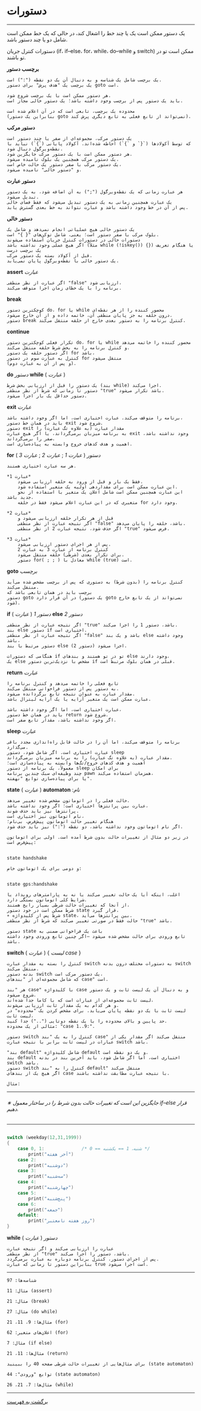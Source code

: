 # دستورات

---

یک دستور ممکن است یک یا چند خط را اشغال کند، در حالی که یک خط ممکن است شامل دو یا
چند دستور باشد.

دستورات کنترل جریان (if، if–else، for، while، do–while و switch) ممکن است تو در تو باشند.

**برچسب دستور**

    یک برچسب شامل یک شناسه و به دنبال آن یک دو نقطه (":") است.
    یک برچسب یک "هدف پرش" برای دستور goto است.

    هر دستور ممکن است با یک برچسب شروع شود.
    باید یک دستور پس از برچسب وجود داشته باشد؛ یک دستور خالی مجاز است.

    محدوده یک برچسب، تابعی است که در آن اعلام شده است
    (بنابراین یک دستور goto نمی‌تواند از تابع فعلی به تابع دیگری پرش کند).

**دستور مرکب**

    یک دستور مرکب، مجموعه‌ای از صفر یا چند دستور است
    که توسط آکولادها (`{` و `}`) احاطه شده‌اند. آکولاد پایانی (`}`) نباید با نقطه‌ویرگول دنبال شود.
    هر دستور ممکن است با یک دستور مرکب جایگزین شود.
    یک دستور مرکب همچنین یک بلوک نامیده می‌شود.
    یک دستور مرکب با صفر دستور یک حالت خاص است،
    و "دستور خالی" نامیده می‌شود.

**دستور عبارت**

    هر عبارت زمانی که یک نقطه‌ویرگول (";") به آن اضافه شود، به یک دستور تبدیل می‌شود.
    یک عبارت همچنین زمانی به یک دستور تبدیل می‌شود که فقط فضای خالی
    پس از آن در خط وجود داشته باشد و عبارت نتواند به خط بعدی گسترش یابد.

**دستور خالی**

    یک دستور خالی هیچ عملیاتی انجام نمی‌دهد و شامل یک
    بلوک مرکب با صفر دستور است؛ یعنی، شامل توکن‌های "{ }" است.
    دستورات خالی در دستورات کنترل جریان استفاده می‌شوند
    اگر هیچ عملی وجود نداشته باشد (مثلاً while (!iskey()) {}) یا هنگام تعریف یک برچسب درست
    قبل از آکولاد بسته یک دستور مرکب.
    یک دستور خالی با نقطه‌ویرگول پایان نمی‌یابد.

**assert** _عبارت_

    اگر عبارت از نظر منطقی "false" ارزیابی شود،
    برنامه را با یک خطای زمان اجرا متوقف می‌کند.

**break**

    کوچکترین دستور do، for یا while محصور کننده را از هر نقطه‌ای
    درون حلقه به جز پایان منطقی آن، خاتمه داده و از آن خارج می‌شود.
    دستور break کنترل برنامه را به دستور بعدی خارج از حلقه منتقل می‌کند.

**continue**

    تکرار فعلی کوچکترین دستور do، for یا while محصور کننده را خاتمه می‌دهد
    و کنترل برنامه را به بخش شرط حلقه منتقل می‌کند.
    اگر دستور حلقه یک دستور for باشد،
    کنترل به عبارت سوم در دستور for منتقل می‌شود
    (و پس از آن به عبارت دوم).

**do** _دستور_ **while** ( _عبارت_ )

    یک دستور را قبل از ارزیابی بخش شرط (بند while) اجرا می‌کند.
    دستور تا زمانی که شرط از نظر منطقی "true" باشد تکرار می‌شود.
    دستور حداقل یک بار اجرا می‌شود.

**exit** _عبارت_

    برنامه را متوقف می‌کند. عبارت اختیاری است، اما اگر وجود داشته باشد،
    باید در همان خط دستور exit شروع شود.
    دستور exit مقدار عبارت (به علاوه تگ عبارت) را
    به برنامه میزبان برمی‌گرداند، یا اگر هیچ عبارت exit وجود نداشته باشد، صفر را برمی‌گرداند.
    اهمیت و هدف کدهای خروج وابسته به پیاده‌سازی است.

**for** ( _عبارت 1_ ; _عبارت 2_ ; _عبارت 3_ ) _دستور_

    هر سه عبارت اختیاری هستند.

    *عبارت 1*
        فقط یک بار و قبل از ورود به حلقه ارزیابی می‌شود.
        این عبارت ممکن است برای مقداردهی اولیه یک متغیر استفاده شود.
        این عبارت همچنین ممکن است شامل اعلان یک متغیر با استفاده از نحو جدید باشد.
        متغیری که در این عبارت اعلام می‌شود فقط در حلقه for وجود دارد.

    *عبارت 2*
        قبل از هر تکرار حلقه ارزیابی می‌شود و
        اگر نتیجه عبارت از نظر منطقی "false" باشد، حلقه را پایان می‌دهد.
        اگر حذف شود، نتیجه عبارت 2 از نظر منطقی "true" فرض می‌شود.

    *عبارت 3*
        پس از هر اجرای دستور ارزیابی می‌شود.
        کنترل برنامه از عبارت 3 به عبارت 2
        برای تکرار بعدی (شرطی) حلقه منتقل می‌شود.
        دستور for( ; ; ) معادل با while (true) است.

**goto** _برچسب_

    کنترل برنامه را (بدون شرط) به دستوری که پس از برچسب مشخص شده می‌آید منتقل می‌کند.
    برچسب باید در همان تابعی باشد که
    دستور goto در آن قرار دارد (یک دستور goto نمی‌تواند از یک تابع خارج شود).

**if** ( _عبارت_ ) _دستور 1_ **else** _دستور 2_

    اگر نتیجه عبارت از نظر منطقی "true" باشد، دستور 1 را اجرا می‌کند.
    بند else دستور if اختیاری است.
    اگر نتیجه عبارت از نظر منطقی "false" باشد و یک بند else وجود داشته باشد،
    دستور مرتبط با بند else (دستور 2) اجرا می‌شود.

    هنگامی که دستورات if تو در تو هستند و بندهای else وجود دارند،
    یک else مشخص با نزدیک‌ترین دستور if قبلی در همان بلوک مرتبط است.

**return** _عبارت_

    تابع فعلی را خاتمه می‌دهد و کنترل برنامه را
    به دستور پس از دستور فراخوانی منتقل می‌کند.
    مقدار عبارت به عنوان نتیجه تابع برگردانده می‌شود.
    عبارت ممکن است یک متغیر آرایه یا یک آرایه لیترال باشد.

    عبارت اختیاری است، اما اگر وجود داشته باشد،
    باید در همان خط دستور return شروع شود.
    اگر وجود نداشته باشد، مقدار تابع صفر است.

**sleep** _عبارت_

    برنامه را متوقف می‌کند، اما آن را در حالت قابل راه‌اندازی مجدد باقی می‌گذارد.
    عبارت اختیاری است. اگر شامل شود، دستور sleep
    مقدار عبارت (به علاوه تگ عبارت) را به برنامه میزبان برمی‌گرداند.
    اهمیت و هدف کدهای خروج/تگ‌ها وابسته به پیاده‌سازی است؛
    معمولاً، یک برنامه از دستور sleep برای امکان
    چند وظیفه‌ای سبک چندین برنامه pawn همزمان استفاده می‌کند،
    یا برای پیاده‌سازی توابع "نهفته".

**state** ( _عبارت_ ) **automaton** :_نام_

    حالت فعلی را در اتوماتون مشخص شده تغییر می‌دهد.
    عبارت بین پرانتزها اختیاری است؛ اگر وجود نداشته باشد،
    پرانتزها نیز باید حذف شوند.
    نام اتوماتون نیز اختیاری است،
    هنگام تغییر حالت اتوماتون پیش‌فرض، بی‌نام؛
    اگر نام اتوماتون وجود نداشته باشد، دو نقطه (":") نیز باید حذف شود.

    در زیر دو مثال از تغییرات حالت بدون شرط آمده است. اولی برای اتوماتون پیش‌فرض است:

```

state handshake

```

    و دومی برای یک اتوماتون خاص:

```

state gps:handshake

```

    اغلب، اینکه آیا یک حالت تغییر می‌کند یا نه به پارامترهای رویداد یا شرایط کلی اتوماتون بستگی دارد.
    از آنجا که تغییرات حالت شرطی بسیار رایج هستند،
    شرط ممکن است در خود دستور state قرار گیرد.
    ∗ شرط پس از کلیدواژه state، بین پرانتزها می‌آید.
    حالت فقط در صورتی تغییر می‌کند که شرط از نظر منطقی "true" باشد.

    دستور state باعث یک فراخوانی ضمنی به
    تابع ورودی برای حالت مشخص شده می‌شود —اگر چنین تابع ورودی وجود داشته باشد.

**switch** ( _عبارت_ ) \{ _لیست case_ \}

    کنترل را بسته به مقدار عبارت switch به دستورات مختلف درون بدنه switch منتقل می‌کند.
    بدنه دستور switch یک دستور مرکب است،
    که شامل مجموعه‌ای از "بندهای case" است.

    هر "بند case" با کلیدواژه case و به دنبال آن یک لیست ثابت و یک دستور شروع می‌شود.
    لیست ثابت مجموعه‌ای از عبارات است که با کاما جدا شده‌اند،
    و هر کدام به یک مقدار ثابت ارزیابی می‌شوند.
    لیست ثابت با یک دو نقطه پایان می‌یابد. برای مشخص کردن یک "محدوده" در لیست ثابت،
    حد پایین و بالای محدوده را با یک نقطه دوتایی ("..") جدا کنید.
    مثالی از یک محدوده: "case 1..9:".

    دستور switch کنترل را به یک "بند case" منتقل می‌کند اگر مقدار یکی از
    عبارات در لیست ثابت برابر با نتیجه عبارت switch باشد.

    "بند default" شامل کلیدواژه default و یک دو نقطه است.
    بند default اختیاری است، اما اگر شامل شود، باید آخرین بند در بدنه switch باشد.
    دستور switch کنترل را به "بند default" منتقل می‌کند
    اگر هیچ یک از بندهای case با نتیجه عبارت مطابقت نداشته باشند.

    مثال:

---

###### ∗ جایگزین این است که تغییرات حالت بدون شرط را در ساختار معمول if–else قرار دهیم.

---

```c

switch (weekday(12,31,1999))
{
    case 0, 1:              /* 0 == شنبه، 1 == یکشنبه */
        print("آخر هفته")
    case 2:
        print("دوشنبه")
    case 3:
        print("سه‌شنبه")
    case 4:
        print("چهارشنبه")
    case 5:
        print("پنج‌شنبه")
    case 6:
        print("جمعه")
    default:
        print("روز هفته نامعتبر")
}

```

**while** ( _عبارت_ ) _دستور_

    عبارت را ارزیابی می‌کند و اگر نتیجه عبارت
    از نظر منطقی "true" باشد، دستور را اجرا می‌کند.
    پس از اجرای دستور، کنترل برنامه دوباره به عبارت برمی‌گردد.
    بنابراین دستور تا زمانی که عبارت true است اجرا می‌شود.

---

`شناسه‌ها: 97`

`مثال: 11 (assert)`

`مثال: 21 (break)`

`مثال: 27 (do while)`

`مثال‌ها: 9، 11، 21 (for)`

`اعلان‌های متغیر: 62 (for)`

`مثال: 7 (if else)`

`مثال‌ها: 11، 21 (return)`

`برای مثال‌هایی از تغییرات حالت شرطی صفحه 40 را ببینید (state automaton)`

`توابع "ورودی": 44 (state automaton)`

`مثال‌ها: 7، 21، 26 (while)`

---

[برگشت به فهرست](00-Contents.md)

